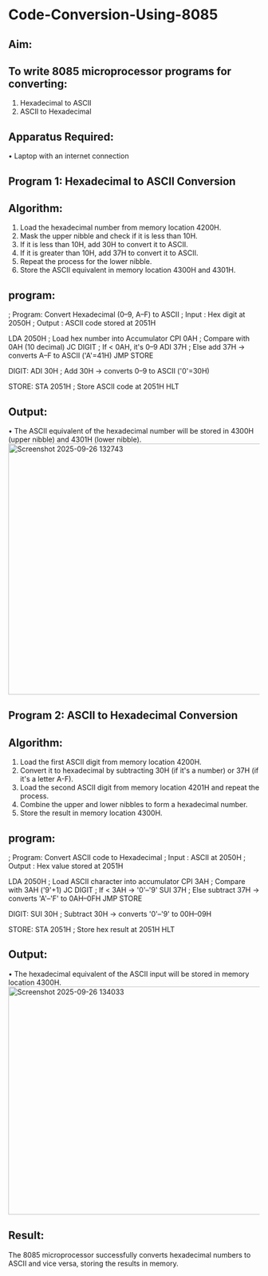 # Code-Conversion-Using-8085
## Aim:
## To write 8085 microprocessor programs for converting:
1.	Hexadecimal to ASCII
2.	ASCII to Hexadecimal
## Apparatus Required:
•	Laptop with an internet connection
## Program 1: Hexadecimal to ASCII Conversion
## Algorithm:
1.	Load the hexadecimal number from memory location 4200H.
2.	Mask the upper nibble and check if it is less than 10H.
3.	If it is less than 10H, add 30H to convert it to ASCII.
4.	If it is greater than 10H, add 37H to convert it to ASCII.
5.	Repeat the process for the lower nibble.
6.	Store the ASCII equivalent in memory location 4300H and 4301H.

## program:
; Program: Convert Hexadecimal (0–9, A–F) to ASCII
; Input  : Hex digit at 2050H
; Output : ASCII code stored at 2051H

LDA 2050H        ; Load hex number into Accumulator
CPI 0AH          ; Compare with 0AH (10 decimal)
JC DIGIT         ; If < 0AH, it's 0–9
ADI 37H          ; Else add 37H → converts A–F to ASCII ('A'=41H)
JMP STORE

DIGIT: 
ADI 30H          ; Add 30H → converts 0–9 to ASCII ('0'=30H)

STORE: 
STA 2051H        ; Store ASCII code at 2051H
HLT

## Output:
•	The ASCII equivalent of the hexadecimal number will be stored in 4300H (upper nibble) and 4301H (lower nibble).
<img width="1001" height="502" alt="Screenshot 2025-09-26 132743" src="https://github.com/user-attachments/assets/8da29070-c760-4d93-b906-1a0f209e0998" />


## Program 2: ASCII to Hexadecimal Conversion
## Algorithm:
1.	Load the first ASCII digit from memory location 4200H.
2.	Convert it to hexadecimal by subtracting 30H (if it's a number) or 37H (if it's a letter A-F).
3.	Load the second ASCII digit from memory location 4201H and repeat the process.
4.	Combine the upper and lower nibbles to form a hexadecimal number.
5.	Store the result in memory location 4300H.

## program:
; Program: Convert ASCII code to Hexadecimal
; Input  : ASCII at 2050H
; Output : Hex value stored at 2051H

LDA 2050H        ; Load ASCII character into accumulator
CPI 3AH          ; Compare with 3AH ('9'+1)
JC DIGIT         ; If < 3AH → '0'–'9'
SUI 37H          ; Else subtract 37H → converts 'A'–'F' to 0AH–0FH
JMP STORE

DIGIT: 
SUI 30H          ; Subtract 30H → converts '0'–'9' to 00H–09H

STORE: 
STA 2051H        ; Store hex result at 2051H
HLT

## Output:
•	The hexadecimal equivalent of the ASCII input will be stored in memory location 4300H.
<img width="1181" height="456" alt="Screenshot 2025-09-26 134033" src="https://github.com/user-attachments/assets/a4b9a315-4517-44c3-9e55-2d6e46ad9785" />

## Result:
The 8085 microprocessor successfully converts hexadecimal numbers to ASCII and vice versa, storing the results in memory.
